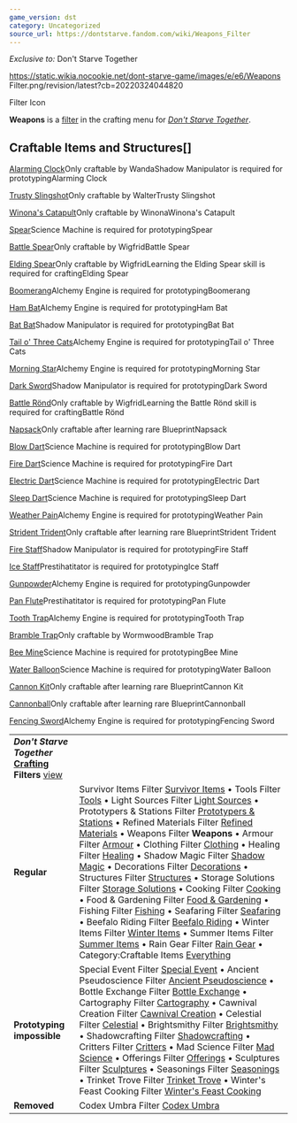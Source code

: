 ```yaml
---
game_version: dst
category: Uncategorized
source_url: https://dontstarve.fandom.com/wiki/Weapons_Filter
---
```


*Exclusive to:* Don't Starve Together

 https://static.wikia.nocookie.net/dont-starve-game/images/e/e6/Weapons Filter.png/revision/latest?cb=20220324044820 

Filter Icon

 

**Weapons** is a [filter](/wiki/Crafting#Crafting_Filter "Crafting") in the crafting menu for *[Don't Starve Together](/wiki/Don%27t_Starve_Together "Don't Starve Together")*.

## Craftable Items and Structures[]

[Alarming Clock](/wiki/Alarming_Clock "Alarming Clock")Only craftable by WandaShadow Manipulator is required for prototypingAlarming Clock

[Trusty Slingshot](/wiki/Trusty_Slingshot "Trusty Slingshot")Only craftable by WalterTrusty Slingshot

[Winona's Catapult](/wiki/Winona%27s_Catapult "Winona's Catapult")Only craftable by WinonaWinona's Catapult

[Spear](/wiki/Spear "Spear")Science Machine is required for prototypingSpear

[Battle Spear](/wiki/Battle_Spear "Battle Spear")Only craftable by WigfridBattle Spear

[Elding Spear](/wiki/Elding_Spear "Elding Spear")Only craftable by WigfridLearning the Elding Spear skill is required for craftingElding Spear

[Boomerang](/wiki/Boomerang "Boomerang")Alchemy Engine is required for prototypingBoomerang

[Ham Bat](/wiki/Ham_Bat "Ham Bat")Alchemy Engine is required for prototypingHam Bat

[Bat Bat](/wiki/Bat_Bat "Bat Bat")Shadow Manipulator is required for prototypingBat Bat

[Tail o' Three Cats](/wiki/Tail_o%27_Three_Cats "Tail o' Three Cats")Alchemy Engine is required for prototypingTail o' Three Cats

[Morning Star](/wiki/Morning_Star "Morning Star")Alchemy Engine is required for prototypingMorning Star

[Dark Sword](/wiki/Dark_Sword "Dark Sword")Shadow Manipulator is required for prototypingDark Sword

[Battle Rönd](/wiki/Battle_R%C3%B6nd "Battle Rönd")Only craftable by WigfridLearning the Battle Rönd skill is required for craftingBattle Rönd

[Napsack](/wiki/Napsack "Napsack")Only craftable after learning rare BlueprintNapsack

[Blow Dart](/wiki/Blow_Dart "Blow Dart")Science Machine is required for prototypingBlow Dart

[Fire Dart](/wiki/Fire_Dart "Fire Dart")Science Machine is required for prototypingFire Dart

[Electric Dart](/wiki/Electric_Dart "Electric Dart")Science Machine is required for prototypingElectric Dart

[Sleep Dart](/wiki/Sleep_Dart "Sleep Dart")Science Machine is required for prototypingSleep Dart

[Weather Pain](/wiki/Weather_Pain "Weather Pain")Alchemy Engine is required for prototypingWeather Pain

[Strident Trident](/wiki/Strident_Trident "Strident Trident")Only craftable after learning rare BlueprintStrident Trident

[Fire Staff](/wiki/Fire_Staff "Fire Staff")Shadow Manipulator is required for prototypingFire Staff

[Ice Staff](/wiki/Ice_Staff "Ice Staff")Prestihatitator is required for prototypingIce Staff

[Gunpowder](/wiki/Gunpowder "Gunpowder")Alchemy Engine is required for prototypingGunpowder

[Pan Flute](/wiki/Pan_Flute "Pan Flute")Prestihatitator is required for prototypingPan Flute

[Tooth Trap](/wiki/Tooth_Trap "Tooth Trap")Alchemy Engine is required for prototypingTooth Trap

[Bramble Trap](/wiki/Bramble_Trap "Bramble Trap")Only craftable by WormwoodBramble Trap

[Bee Mine](/wiki/Bee_Mine "Bee Mine")Science Machine is required for prototypingBee Mine

[Water Balloon](/wiki/Water_Balloon "Water Balloon")Science Machine is required for prototypingWater Balloon

[Cannon Kit](/wiki/Cannon_Kit "Cannon Kit")Only craftable after learning rare BlueprintCannon Kit

[Cannonball](/wiki/Cannonball "Cannonball")Only craftable after learning rare BlueprintCannonball

[Fencing Sword](/wiki/Fencing_Sword "Fencing Sword")Alchemy Engine is required for prototypingFencing Sword

|  |  |
| --- | --- |
| ***Don't Starve Together* [Crafting](/wiki/Crafting "Crafting") Filters** [view](/wiki/Template:Crafting_Filters "Template:Crafting Filters") | |
| **Regular** | Survivor Items Filter [Survivor Items](/wiki/Survivor_Items_Filter "Survivor Items Filter") • Tools Filter [Tools](/wiki/Tools_Filter "Tools Filter") • Light Sources Filter [Light Sources](/wiki/Light_Sources_Filter "Light Sources Filter") • Prototypers & Stations Filter [Prototypers & Stations](/wiki/Prototypers_%26_Stations_Filter "Prototypers & Stations Filter") • Refined Materials Filter [Refined Materials](/wiki/Refined_Materials_Filter "Refined Materials Filter") • Weapons Filter **Weapons** • Armour Filter [Armour](/wiki/Armour_Filter "Armour Filter") • Clothing Filter [Clothing](/wiki/Clothing_Filter "Clothing Filter") • Healing Filter [Healing](/wiki/Healing_Filter "Healing Filter") • Shadow Magic Filter [Shadow Magic](/wiki/Shadow_Magic_Filter "Shadow Magic Filter") • Decorations Filter [Decorations](/wiki/Decorations_Filter "Decorations Filter") • Structures Filter [Structures](/wiki/Structures_Filter "Structures Filter") • Storage Solutions Filter [Storage Solutions](/wiki/Storage_Solutions_Filter "Storage Solutions Filter") • Cooking Filter [Cooking](/wiki/Cooking_Filter "Cooking Filter") • Food & Gardening Filter [Food & Gardening](/wiki/Food_%26_Gardening_Filter "Food & Gardening Filter") • Fishing Filter [Fishing](/wiki/Fishing_Filter "Fishing Filter") • Seafaring Filter [Seafaring](/wiki/Seafaring_Filter "Seafaring Filter") • Beefalo Riding Filter [Beefalo Riding](/wiki/Beefalo_Riding_Filter "Beefalo Riding Filter") • Winter Items Filter [Winter Items](/wiki/Winter_Items_Filter "Winter Items Filter") • Summer Items Filter [Summer Items](/wiki/Summer_Items_Filter "Summer Items Filter") • Rain Gear Filter [Rain Gear](/wiki/Rain_Gear_Filter "Rain Gear Filter") • Category:Craftable Items [Everything](/wiki/Category:Craftable_Items "Category:Craftable Items") |
| **Prototyping impossible** | Special Event Filter [Special Event](/wiki/Special_Event_Filter "Special Event Filter") • Ancient Pseudoscience Filter [Ancient Pseudoscience](/wiki/Ancient_Pseudoscience_Filter "Ancient Pseudoscience Filter") • Bottle Exchange Filter [Bottle Exchange](/wiki/Bottle_Exchange_Filter "Bottle Exchange Filter") • Cartography Filter [Cartography](/wiki/Cartography_Filter "Cartography Filter") • Cawnival Creation Filter [Cawnival Creation](/wiki/Cawnival_Creation_Filter "Cawnival Creation Filter") • Celestial Filter [Celestial](/wiki/Celestial_Filter "Celestial Filter") • Brightsmithy Filter [Brightsmithy](/wiki/Brightsmithy_Filter "Brightsmithy Filter") • Shadowcrafting Filter [Shadowcrafting](/wiki/Shadowcrafting_Filter "Shadowcrafting Filter") • Critters Filter [Critters](/wiki/Critters_Filter "Critters Filter") • Mad Science Filter [Mad Science](/wiki/Mad_Science_Filter "Mad Science Filter") • Offerings Filter [Offerings](/wiki/Offerings_Filter "Offerings Filter") • Sculptures Filter [Sculptures](/wiki/Sculptures_Filter "Sculptures Filter") • Seasonings Filter [Seasonings](/wiki/Seasonings_Filter "Seasonings Filter") • Trinket Trove Filter [Trinket Trove](/wiki/Trinket_Trove_Filter "Trinket Trove Filter") • Winter's Feast Cooking Filter [Winter's Feast Cooking](/wiki/Winter%27s_Feast_Cooking_Filter "Winter's Feast Cooking Filter") |
| **Removed** | Codex Umbra Filter [Codex Umbra](/wiki/Codex_Umbra_Filter "Codex Umbra Filter") |